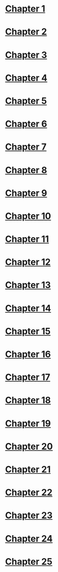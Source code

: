 # [Chapter 1](chapters/1/1.html)

# [Chapter 2](chapters/2/2.html)

# [Chapter 3](chapters/3/3.html)

# [Chapter 4](chapters/4/4.html)

# [Chapter 5](chapters/5/5.html)

# [Chapter 6](chapters/6/6.html)

# [Chapter 7](chapters/7/7.html)

# [Chapter 8](chapters/8/8.html)

# [Chapter 9](chapters/9/9.html)

# [Chapter 10](chapters/10/10.html)

# [Chapter 11](chapters/11/11.html)

# [Chapter 12](chapters/12/12.html)

# [Chapter 13](chapters/13/13.html)

# [Chapter 14](chapters/14/14.html)

# [Chapter 15](chapters/15/15.html)

# [Chapter 16](chapters/16/16.html)

# [Chapter 17](chapters/17/17.html)

# [Chapter 18](chapters/18/18.html)

# [Chapter 19](chapters/19/19.html)

# [Chapter 20](chapters/20/20.html)

# [Chapter 21](chapters/21/21.html)

# [Chapter 22](chapters/22/22.html)

# [Chapter 23](chapters/23/23.html)

# [Chapter 24](chapters/24/24.html)

# [Chapter 25](chapters/25/25.html)